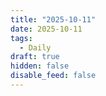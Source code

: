 ```yaml
---
title: "2025-10-11"
date: 2025-10-11
tags:
  - Daily
draft: true
hidden: false
disable_feed: false
---
```


